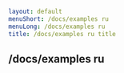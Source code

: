 ```yaml
layout: default
menuShort: /docs/examples ru
menuLong: /docs/examples ru
title: /docs/examples ru title
```
<!--config-->
## /docs/examples ru